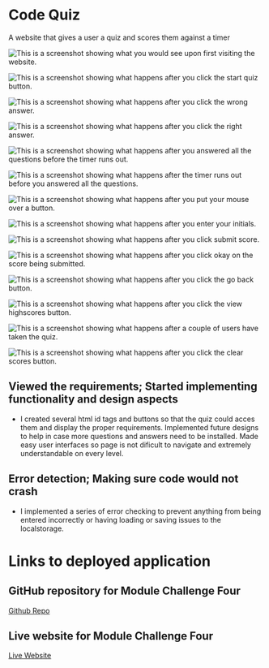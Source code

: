 # Code Quiz
A website that gives a user a quiz and scores them against a timer

![This is a screenshot showing what you would see upon first visiting the website.](./assets/images/loadscreen.png)

![This is a screenshot showing what happens after you click the start quiz button.](./assets/images/startquiz.png)

![This is a screenshot showing what happens after you click the wrong answer.](./assets/images/wronganswer.png)

![This is a screenshot showing what happens after you click the right answer.](./assets/images/rightanswer.png)

![This is a screenshot showing what happens after you answered all the questions before the timer runs out.](./assets/images/answeredall.png)

![This is a screenshot showing what happens after the timer runs out before you answered all the questions.](./assets/images/timerranout.png)

![This is a screenshot showing what happens after you put your mouse over a button.](./assets/images/mousehover.png)

![This is a screenshot showing what happens after you enter your initials.](./assets/images/initialsentry.png)

![This is a screenshot showing what happens after you click submit score.](./assets/images/newscoreadded.png)

![This is a screenshot showing what happens after you click okay on the score being submitted.](./assets/images/displayscoeshtml.png)

![This is a screenshot showing what happens after you click the go back button.](./assets/images/goback.png)

![This is a screenshot showing what happens after you click the view highscores button.](./assets/images/viewscorewindow.png)

![This is a screenshot showing what happens after a couple of users have taken the quiz.](./assets/images/multipleusersdisplayed.png)

![This is a screenshot showing what happens after you click the clear scores button.](./assets/images/clearscores.png)

## Viewed the requirements; Started implementing functionality and design aspects

* I created several html id tags and buttons so that the quiz could acces them and display the proper requirements. Implemented future designs to help in case more questions and answers need to be installed. Made easy user interfaces so page is not dificult to navigate and extremely understandable on every level.

## Error detection; Making sure code would not crash

* I implemented a series of error checking to prevent anything from being entered incorrectly or having loading or saving issues to the localstorage.

# Links to deployed application

## GitHub repository for Module Challenge Four
[Github Repo](https://github.com/Quaz711/CodeQuiz)


## Live website for Module Challenge Four
[Live Website](https://quaz711.github.io/CodeQuiz/)